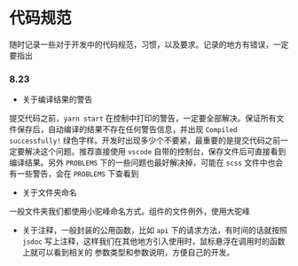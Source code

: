 # 代码规范

随时记录一些对于开发中的代码规范，习惯，以及要求。记录的地方有错误，一定要指出

### 8.23

* 关于编译结果的警告

提交代码之前，`yarn start` 在控制中打印的警告，一定要全部解决。保证所有文件保存后，自动编译的结果不存在任何警告信息，并出现 `Compiled successfully!` 绿色字样。开发时出现多少个不要紧，最重要的是提交代码之前一定要解决这个问题。推荐直接使用 `vscode` 自带的控制台，保存文件后可直接看到编译结果。另外 `PROBLEMS` 下的一些问题也最好解决掉，可能在 `scss` 文件中也会有一些警告，会在 `PROBLEMS` 下查看到

* 关于文件夹命名

一般文件夹我们都使用小驼峰命名方式。组件的文件例外，使用大驼峰

* 关于注释，一般封装的公用函数，比如 `api` 下的请求方法，有时间的话就按照 `jsdoc` 写上注释，这样我们在其他地方引入使用时，鼠标悬浮在调用时的函数上就可以看到相关的 参数类型和参数说明，方便自己的开发。
